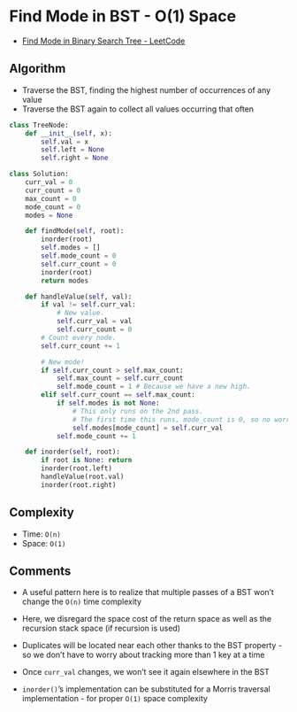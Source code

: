 # Find Mode in BST - O(1) Space

* [Find Mode in Binary Search Tree - LeetCode](https://leetcode.com/problems/find-mode-in-binary-search-tree/discuss/98101/Proper-O(1)-space)

## Algorithm

* Traverse the BST, finding the highest number of occurrences of any value
* Traverse the BST again to collect all values occurring that often

```py
class TreeNode:
	def __init__(self, x):
		self.val = x
		self.left = None
		self.right = None

class Solution:
	curr_val = 0
	curr_count = 0
	max_count = 0
	mode_count = 0
	modes = None

	def findMode(self, root):
		inorder(root)
		self.modes = []
		self.mode_count = 0
		self.curr_count = 0
		inorder(root)
		return modes

	def handleValue(self, val):
		if val != self.curr_val:
			# New value.
			self.curr_val = val
			self.curr_count = 0
		# Count every node.
		self.curr_count += 1

		# New mode!
		if self.curr_count > self.max_count:
			self.max_count = self.curr_count
			self.mode_count = 1 # Because we have a new high.
		elif self.curr_count == self.max_count:
			if self.modes is not None:
				# This only runs on the 2nd pass.
				# The first time this runs, mode_count is 0, so no worries about an out of bounds index.
				self.modes[mode_count] = self.curr_val
			self.mode_count += 1

	def inorder(self, root):
		if root is None: return
		inorder(root.left)
		handleValue(root.val)
		inorder(root.right)
```

## Complexity

* Time: `O(n)`
* Space: `O(1)`

## Comments

* A useful pattern here is to realize that multiple passes of a BST won’t change the `O(n)` time complexity
* Here, we disregard the space cost of the return space as well as the recursion stack space (if recursion is used)

* Duplicates will be located near each other thanks to the BST property - so we don’t have to worry about tracking more than 1 key at a time
* Once `curr_val` changes, we won’t see it again elsewhere in the BST

* `inorder()`’s implementation can be substituted for a Morris traversal implementation - for proper `O(1)` space complexity
